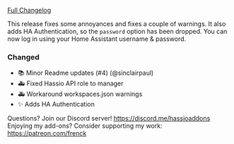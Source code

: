 [Full Changelog][changelog]

This release fixes some annoyances and fixes a couple of warnings.
It also adds HA Authentication, so the `password` option has been dropped.
You can now log in using your Home Assistant username & password.

### Changed

- :books: Minor Readme updates (#4) (@sinclairpaul)
- :ambulance: Fixed Hassio API role to manager
- :ambulance: Workaround workspaces.json warnings
- :sparkles: Adds HA Authentication

[changelog]: https://github.com/hassio-addons/addon-vscode/compare/v0.1.0...v0.2.0

Questions? Join our Discord server! https://discord.me/hassioaddons
Enjoying my add-ons? Consider supporting my work: https://patreon.com/frenck
